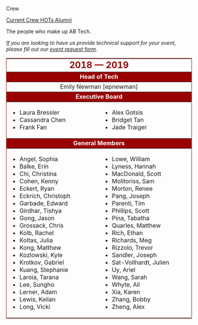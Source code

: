 Crew
<div class = "title-header">
  <p class="text-justify">
    <a href="/crew" class="current"> Current Crew </a>
    <a href="/hots"> HOTs </a>
    <a href="/alumni"> Alumni </a>
  </p>
</div>

The people who make up AB Tech.


<em>If you are looking to have us provide technical support for your
  event, please fill out our [event request form](/request).</em>

<table border="1" rules="rows" cellpadding="4" bordercolor="#990000">
  <tr>
    <td colspan="2" align="center" bgcolor="#FFFFFF" width="500"><FONT
        color="#990000" size="5"><b>2018 &mdash; 2019</b></FONT></td>
  </tr>

  <tr>
    <td colspan="2" align="center" bgcolor="#990000" width="500"><FONT
        color="#FFFFFF"><b>Head of Tech</b></FONT></td>
  </tr>

  <tr>
    <td colspan="2" align="center">Emily Newman [epnewman]</td>
  </tr>

  <tr>
    <td colspan="2" align="center" bgcolor="#990000" width="500"><FONT
        color="#FFFFFF"><b>Executive Board</b></FONT></td>
  </tr>

  <tr>
    <td width="230" valign="top">
      <ul>
        <li>Laura Bressler
        <li>Cassandra Chen
        <li>Frank Fan
      </ul>
    </td>
    <td width="230" valign="top">
      <ul>
        <li>Alex Gotsis
        <li>Bridget Tan
        <li>Jade Traiger
      </ul>
    </td>
  </tr>

  <tr>
    <td colspan="2" align="center" bgcolor="#990000" width="500"><FONT
        color="#FFFFFF"><b>General Members</b></FONT></td>
  </tr>

  <tr>
    <td width="230" valign="top">
      <ul>
        <li>Angel, Sophia
        <li>Balke, Erin  
        <li>Chi, Christina          
        <li>Cohen, Kenny          
        <li>Eckert, Ryan          
        <li>Eckrich, Christoph
        <li>Garbade, Edward
        <li>Girdhar, Tishya
        <li>Gong, Jason
        <li>Grossack, Chris
        <li>Kolb, Rachel          
        <li>Koltas, Julia
        <li>Kong, Matthew
        <li>Kozlowski, Kyle
        <li>Krotkov, Gabriel          
        <li>Kuang, Stephanie
        <li>Laroia, Tarana
        <li>Lee, Sungho
        <li>Lerner, Adam
        <li>Lewis, Keilan         
        <li>Long, Vicki        
      </ul>
    </td>
    <td width="230" valign="top">
      <ul>
        <li>Lowe, William       
        <li>Lyness, Hannah
        <li>MacDonald, Scott
        <li>Molitoriss, Sam
        <li>Morton, Renee
        <li>Pang, Joseph
        <li>Parenti, Tim
        <li>Phillips, Scott
        <li>Pina, Tabatha          
        <li>Quarles, Matthew
        <li>Rich, Ethan
        <li>Richards, Meg
        <li>Rizzolo, Trevor          
        <li>Sandler, Joseph
        <li>Sat-Vollhardt, Julien
        <li>Uy, Ariel
        <li>Wang, Sarah
        <li>Whyte, Ali        
        <li>Xia, Karen          
        <li>Zhang, Bobby
        <li>Zheng, Alex          
      </ul>
    </td>
  </tr>
</table>
